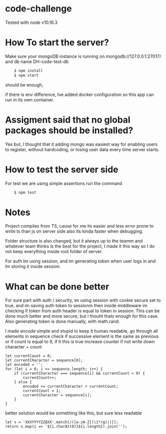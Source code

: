 # code-challenge

Tested with node v10.16.3

# How To start the server?

Make sure your mongoDB instance is running on mongodb://127.0.0.1:27017/ and db name DH-code-test-db

```sh
    $ npm install
    $ npm start
```
should be enough,

if there is env difference, Ive added docker configuration so this app can run in its own container.

# Assigment said that no global packages should be installed?

Yes but, I thought that it adding mongo was easiest way for enabling users to register, without hardcoding, or losing user data every time server starts.

# How to test the server side

For test we are using simple assertions
run the command

```sh
    $ npm test
```

# Notes

Project compiles from TS, cause for me its easier and less error prone to write ts than js on server side also its kinda faster when debugging.

Folder structure is also changed, but it always up to the teamm and whatever team thinks is the best for the project, I made it this way so I do not keep everything inside root folder of server.

For auth Im using session, and im generating token when user logs in and Im storing it inside session.

# What can be done better

For sure part with auth / security, im using session with cookie secure set to true, and im saving auth token to sessionm then inside middleware im
checking if token from auth header is equal to token in session. This can be done much better and more secure, but i thouht thats enough for this case.
Also generating token is done manually,  with math.rand.

I made encode simple and stupid to keep it human readable, go through all elements in sequence check if successive element is the same as previous or if count is equal to 9, if it this is true increase counter if not
write down character + count

```
let currentCount = 0;
let currentCharacter = sequence[0];
let encoded = '';
for (let i = 0; i <= sequence.length; i++) {
    if (currentCharacter === sequence[i] && currentCount < 9) {
        currentCount++;
    } else {
        encoded += currentCharacter + currentCount;
        currentCount = 1;
        currentCharacter = sequence[i];
    }
}
```

better solution would be something like this, but sure less readable

```
let s = 'XXXYYYYZZQXX'.match(/([a-zA-Z])\1*/g)||[];
return s.map(i => `${i.charAt(0)}${i.length}).join('');
```

